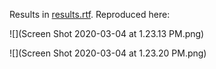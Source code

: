 Results in [results.rtf](results.rtf).
Reproduced here:

![](Screen Shot 2020-03-04 at 1.23.13 PM.png)

![](Screen Shot 2020-03-04 at 1.23.20 PM.png)
